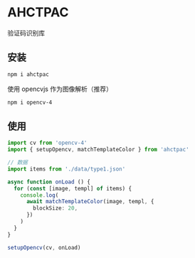 # AHCTPAC

验证码识别库

## 安装

```sh
npm i ahctpac
```

使用 opencvjs 作为图像解析（推荐）

```sh 
npm i opencv-4
```

## 使用

```ts
import cv from 'opencv-4'
import { setupOpencv, matchTemplateColor } from 'ahctpac'

// 数据
import items from './data/type1.json'

async function onLoad () {
  for (const [image, templ] of items) {
    console.log(
      await matchTemplateColor(image, templ, {
        blockSize: 20,
      })
    )
  }
}

setupOpencv(cv, onLoad)
```